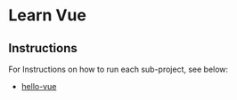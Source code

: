 # Learn Vue

## Instructions

For Instructions on how to run each sub-project, see below:

- [hello-vue](https://github.com/aeviator/learn-vue/tree/main/hello-vue)
